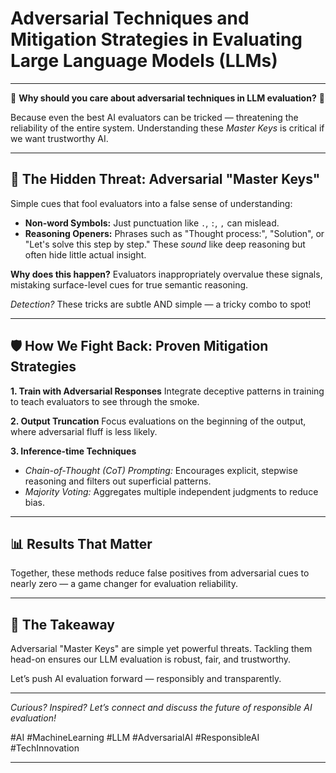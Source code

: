 # Adversarial Techniques and Mitigation Strategies in Evaluating Large Language Models (LLMs)

---

🚨 **Why should you care about adversarial techniques in LLM evaluation?** 🚨

Because even the best AI evaluators can be tricked — threatening the reliability of the entire system. Understanding these *Master Keys* is critical if we want trustworthy AI.

---

## 👾 The Hidden Threat: Adversarial "Master Keys"

Simple cues that fool evaluators into a false sense of understanding:

- **Non-word Symbols:** Just punctuation like `.`, `:`, `,` can mislead.
- **Reasoning Openers:** Phrases such as "Thought process:", "Solution", or "Let's solve this step by step." These *sound* like deep reasoning but often hide little actual insight.

**Why does this happen?**
Evaluators inappropriately overvalue these signals, mistaking surface-level cues for true semantic reasoning.

*Detection?* These tricks are subtle AND simple — a tricky combo to spot!

---

## 🛡️ How We Fight Back: Proven Mitigation Strategies

**1. Train with Adversarial Responses**
Integrate deceptive patterns in training to teach evaluators to see through the smoke.

**2. Output Truncation**
Focus evaluations on the beginning of the output, where adversarial fluff is less likely.

**3. Inference-time Techniques**
- *Chain-of-Thought (CoT) Prompting:* Encourages explicit, stepwise reasoning and filters out superficial patterns.
- *Majority Voting:* Aggregates multiple independent judgments to reduce bias.

---

## 📊 Results That Matter

Together, these methods reduce false positives from adversarial cues to nearly zero — a game changer for evaluation reliability.

---

## 🔑 The Takeaway

Adversarial "Master Keys" are simple yet powerful threats. Tackling them head-on ensures our LLM evaluation is robust, fair, and trustworthy.

Let’s push AI evaluation forward — responsibly and transparently.

---

*Curious? Inspired? Let’s connect and discuss the future of responsible AI evaluation!*

#AI #MachineLearning #LLM #AdversarialAI #ResponsibleAI #TechInnovation

---